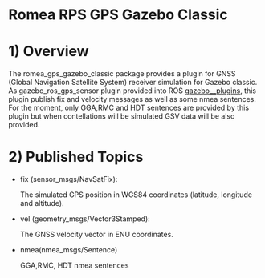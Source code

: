 # Romea RPS GPS Gazebo Classic # 

# 1) Overview 

  The romea_gps_gazebo_classic package provides a plugin for GNSS (Global Navigation Satellite System) receiver simulation for Gazebo classic. As gazebo_ros_gps_sensor plugin provided into ROS [gazebo__plugins](https://github.com/ros-simulation/gazebo_ros_pkgs.git), this plugin publish fix and velocity messages  as well as some nmea sentences. For the moment, only GGA,RMC and HDT sentences are provided by this plugin but when contellations will be simulated GSV data will be also provided. 

# 2) Published Topics

- fix (sensor_msgs/NavSatFix):

  The simulated GPS position in WGS84 coordinates (latitude, longitude and altitude).

- vel (geometry_msgs/Vector3Stamped):

  The GNSS velocity vector in ENU coordinates.

- nmea(nmea_msgs/Sentence)

  GGA,RMC, HDT nmea sentences
